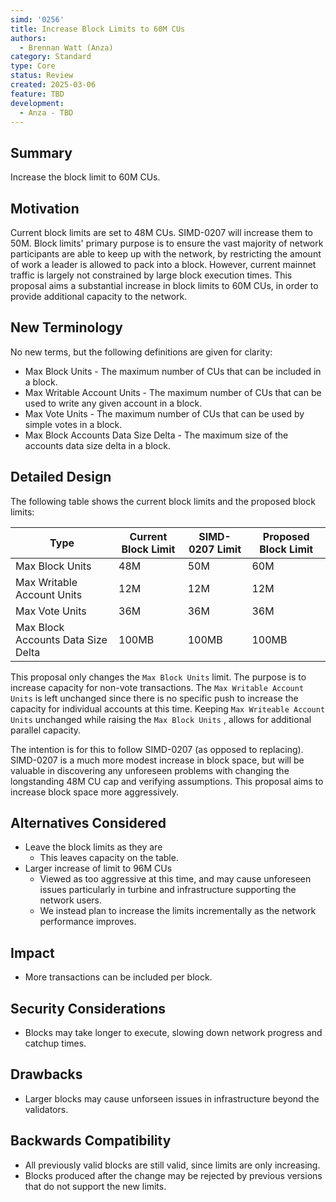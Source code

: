 ```yaml
---
simd: '0256'
title: Increase Block Limits to 60M CUs
authors:
  - Brennan Watt (Anza)
category: Standard
type: Core
status: Review
created: 2025-03-06
feature: TBD
development:
  - Anza - TBD
---
```


## Summary

Increase the block limit to 60M CUs.

## Motivation

Current block limits are set to 48M CUs. SIMD-0207 will increase them to 50M.
Block limits' primary purpose is to ensure the vast majority of network
participants are able to keep up with the network, by restricting the amount of
work a leader is allowed to pack into a block. However, current mainnet traffic
is largely not constrained by large block execution times. This proposal aims a
substantial increase in block limits to 60M CUs, in order to provide additional
capacity to the network.

## New Terminology

No new terms, but the following definitions are given for clarity:

- Max Block Units - The maximum number of CUs that can be included in a block.
- Max Writable Account Units - The maximum number of CUs that can be used to
  write any given account in a block.
- Max Vote Units - The maximum number of CUs that can be used by simple votes
  in a block.
- Max Block Accounts Data Size Delta - The maximum size of the accounts data
  size delta in a block.

## Detailed Design

The following table shows the current block limits and the proposed block
limits:

| Type | Current Block Limit | SIMD-0207 Limit | Proposed Block Limit |
|------|---------------------|-----------------|----------------------|
| Max Block Units | 48M | 50M | 60M |
| Max Writable Account Units | 12M | 12M | 12M |
| Max Vote Units | 36M | 36M | 36M |
| Max Block Accounts Data Size Delta | 100MB | 100MB | 100MB |

This proposal only changes the `Max Block Units` limit.
The purpose is to increase capacity for non-vote transactions.
The `Max Writable Account Units` is left unchanged since there is no specific
push to increase the capacity for individual accounts at this time.
Keeping `Max Writeable Account Units` unchanged while raising the
`Max Block Units` , allows for additional parallel capacity.

The intention is for this to follow SIMD-0207 (as opposed to replacing). SIMD-0207 is a much more modest increase in block space, but will be valuable in discovering any unforeseen problems with changing the longstanding 48M CU cap and verifying assumptions. This proposal aims to increase block space more aggressively.

## Alternatives Considered

- Leave the block limits as they are
  - This leaves capacity on the table.
- Larger increase of limit to 96M CUs
  - Viewed as too aggressive at this time, and may cause unforeseen issues
    particularly in turbine and infrastructure supporting the network users.
  - We instead plan to increase the limits incrementally as the network
    performance improves.

## Impact

- More transactions can be included per block.

## Security Considerations

- Blocks may take longer to execute, slowing down network progress and catchup times.

## Drawbacks

- Larger blocks may cause unforseen issues in infrastructure beyond the
  validators.

## Backwards Compatibility

- All previously valid blocks are still valid, since limits are only
  increasing.
- Blocks produced after the change may be rejected by previous versions that do
  not support the new limits.
